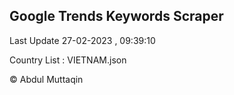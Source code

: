 

## Google Trends Keywords Scraper 
 
Last Update 27-02-2023 , 09:39:10

Country List :
VIETNAM.json



© Abdul Muttaqin 
